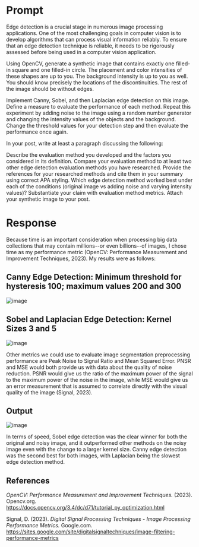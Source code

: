# Prompt
Edge detection is a crucial stage in numerous image processing applications. One of the most challenging goals in computer vision is to develop algorithms that can process visual information reliably. To ensure that an edge detection technique is reliable, it needs to be rigorously assessed before being used in a computer vision application.

Using OpenCV, generate a synthetic image that contains exactly one filled-in square and one filled-in circle. The placement and color intensities of these shapes are up to you. The background intensity is up to you as well. You should know precisely the locations of the discontinuities. The rest of the image should be without edges.

Implement Canny, Sobel, and then Laplacian edge detection on this image. Define a measure to evaluate the performance of each method. Repeat this experiment by adding noise to the image using a random number generator and changing the intensity values of the objects and the background. Change the threshold values for your detection step and then evaluate the performance once again. 

In your post, write at least a paragraph discussing the following:

Describe the evaluation method you developed and the factors you considered in its definition.
Compare your evaluation method to at least two other edge detection evaluation methods you have researched.  Provide the references for your researched methods and cite them in your summary using correct APA styling. 
Which edge detection method worked best under each of the conditions (original image vs adding noise and varying intensity values)? Substantiate your claim with evaluation method metrics.
Attach your synthetic image to your post.

# Response

Because time is an important consideration when processing big data collections that may contain millions--or even billions--of images, I chose time as my performance metric (OpenCV: Performance Measurement and Improvement Techniques, 2023). My results were as follows:

## Canny Edge Detection: Minimum threshold for hysteresis 100; maximum values 200 and 300

![image](https://github.com/cactusflatscoder/MDanish_Portfolio_PY/assets/101354414/9ca625df-1c11-470b-a0ce-1942d6b62f33)

## Sobel and Laplacian Edge Detection: Kernel Sizes 3 and 5

![image](https://github.com/cactusflatscoder/MDanish_Portfolio_PY/assets/101354414/6e29f15f-dbd9-476b-a5fe-27393166c9db)

Other metrics we could use to evaluate image segmentation preprocessing performance are Peak Noise to Signal Ratio and Mean Squared Error. PNSR and MSE would both provide us with data about the quality of noise reduction. PSNR would give us the ratio of the maximum power of the signal to the maximum power of the noise in the image, while MSE would give us an error measurement that is assumed to correlate directly with the visual quality of the image (Signal, 2023).   

## Output

![image](https://github.com/cactusflatscoder/MDanish_Portfolio_PY/assets/101354414/91b9a42e-56ac-4fa1-9c7c-4dbabaf1ae53)

 

In terms of speed, Sobel edge detection was the clear winner for both the original and noisy image, and it outperformed other methods on the noisy image even with the change to a larger kernel size. Canny edge detection was the second best for both images, with Laplacian being the slowest edge detection method.

 

## References

*OpenCV: Performance Measurement and Improvement Techniques.* (2023). Opencv.org. https://docs.opencv.org/3.4/dc/d71/tutorial_py_optimization.html

Signal, D. (2023). *Digital Signal Processing Techniques - Image Processing Performance Metrics.* Google.com. https://sites.google.com/site/digitalsignaltechniques/image-filtering-performance-metrics
